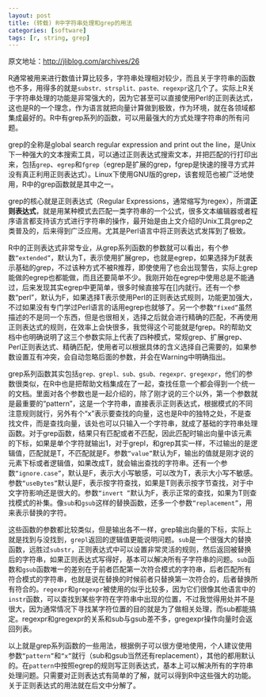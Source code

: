```yaml
---
layout: post
title: (转载) R中字符串处理和grep的用法
categories: [software]
tags: [r, string, grep]
---
```


原文地址：<http://jliblog.com/archives/26>

R通常被用来进行数值计算比较多，字符串处理相对较少，而且关于字符串的函数也不多，用得多的就是`substr、strsplit、paste、regexpr`这几个了。实际上R关于字符串处理的功能是非常强大的，因为它甚至可以直接使用Perl的正则表达式，这也是R的一个理念，作为语言就把向量计算做到极致，作为环境，就在各领域都集成最好的。R中有grep系列的函数，可以用最强大的方式处理字符串的所有问题。

grep的全称是global search regular expression and print out the line，是Unix下一种强大的文本搜索工具，可以通过正则表达式搜索文本，并把匹配的行打印出来，包括`grep`、`egrep`和`fgrep`（egrep是扩展的grep，fgrep是快速的搜寻方式并没有真正利用正则表达式）。Linux下使用GNU版的grep，该套规范也被广泛地使用，R中的grep函数就是其中之一。

grep的核心就是正则表达式（Regular Expressions，通常缩写为regex），所谓**正则表达式**，就是用某种模式去匹配一类字符串的一个公式，很多文本编辑器或者程序语言都支持该方式进行字符串的操作，最开始是由上文介绍的Unix工具grep之类普及的，后来得到广泛应用。尤其是Perl语言中将正则表达式发挥到了极致。

R中的正则表达式非常专业，从grep系列函数的参数就可以看出，有个参数`“extended”`，默认为T，表示使用扩展grep，也就是egrep，如果选择为F就表示基础的grep，不过该种方式不被R推荐，即使使用了也会出现警告，实际上grep能做的egrep也都能做，而且还要简单不少。我刚开始在egrep中使用总是不能通过，后来发现其实egrep中更简单，很多时候直接写在[]内就行。还有一个参数“perl”，默认为F，如果选择T表示使用Perl的正则表达式规则，功能更加强大，不过如果没有专门学过Perl语言的话用egrep也就够了。另一个参数`“fixed”`虽然描述的不是同一个东西，但是也很相关，选择之后就会进行精确的匹配，不再使用正则表达式的规则，在效率上会快很多，我觉得这个可能就是fgrep。R的帮助文档中也明确说明了这三个参数实际上代表了四种模式，常规grep、扩展grep、Perl正则表达式、精确匹配，使用者可以根据具体的含义选择自己需要的，如果参数设置互有冲突，会自动忽略后面的参数，并会在Warning中明确指出。

grep系列函数其实包括`grep、grepl、sub、gsub、regexpr、gregexpr`，他们的参数很类似，在R中也是把帮助文档集成在了一起，查找任意一个都会得到一个统一的文档。里面对各个参数也是一起介绍的，除了刚才说的三个以外，第一个参数就是最重要的“pattern”，这是一个字符串，直接表示正则表达式，根据模式的不同注意规则就行，另外有个“x”表示要查找的向量，这也是R中的独特之处，不是查找文件，而是查找向量，该处也可以只输入一个字符串，就成了基础的字符串处理函数。对于grep函数，结果只有匹配或者不匹配，因此匹配时输出向量中该元素的下标，如果是单个字符就输出1，对于grepl，和grep其实一样，不过输出的是逻辑值，匹配就是T，不匹配就是F。参数`“value”`默认为F，输出的值就是刚才说的元素下标或者逻辑值，如果改成T，就会输出查找的字符串。还有一个参数`“ignore.case”`，默认是F，表示大小写敏感，可以改为T，表示大小写不敏感。参数`“useBytes”`默认是F，表示按字符查找，如果是T则表示按字节查找，对于中文字符影响还是很大的。参数`“invert
”`默认为F，表示正常的查找，如果为T则查找模式的补集。像`sub`和`gsub`这样的替换函数，还多一个参数`“replacement”`，用来表示替换的字符。

这些函数的参数都比较类似，但是输出各不一样，grep输出向量的下标，实际上就是找到与没找到，`grepl`返回的逻辑值更能说明问题。`sub`是一个很强大的替换函数，远胜过`substr`，正则表达式中可以设置非常灵活的规则，然后返回被替换后的字符串，如果正则表达式写得好，基本可以解决所有子字符串的问题。`sub`函数和`gsub`函数唯一的差别在于前者匹配第一次符合模式的字符串，后者匹配所有符合模式的字符串，也就是说在替换的时候前者只替换第一次符合的，后者替换所有符合的。`regexpr`和`gregexpr`被使用的似乎比较多，因为它们很像其他语言中的`instr`函数，可以查找到某些字符在字符串中出现的位置，不过我觉得用处并不是很大，因为通常情况下寻找某字符位置的目的就是为了做相关处理，而sub都能搞定。regexpr和gregexpr的关系和sub与gsub差不多，gregexpr操作向量时会返回列表。

以上就是grep系列函数的一些用法，根据例子可以很方便地使用，个人建议使用参数`“pattern”`和`“x”`就行（sub和gsub当然还有replacement），其他的都用默认的。在`pattern`中按照egrep的规则写正则表达式，基本上可以解决所有的字符串处理问题。只需要对正则表达式有简单的了解，就可以得到R中这些强大的功能。关于正则表达式的用法就在后文中分解了。
